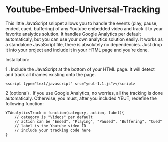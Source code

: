 Youtube-Embed-Universal-Tracking
================================

This little JavaScript snippet allows you to handle the events (play, pause, ended, cued, buffering) of any Youtube 
embedded video and track it to your favorite analytics solution. 
It handles Google Analytics per default automaticaly, but you can use your own analytics solution easily.
It works as a standalone JavaScript file, there is absolutely no dependencies. Just drop it into your project and include it in your HTML page and you're done.

Installation:

1 . Include the JavaScript at the bottom of your HTML page. It will detect and track all iframes existing onto the page.

    <script type="text/javascript" src="yeut-1.1.js"></script>	

2 (optional) . If you use Google Analytics, no worries, all the tracking is done automaticaly. Otherwise, you must, after you included 
YEUT, redefine the following function:

    YTAnalyticsTrack = function(category, action, label){
        // category is "Videos" per default
        // action can be "Ended", "Playing", "Paused", "Buffering", "Cued"
        // label is the Youtube video ID
        // include your tracking code here
    }

